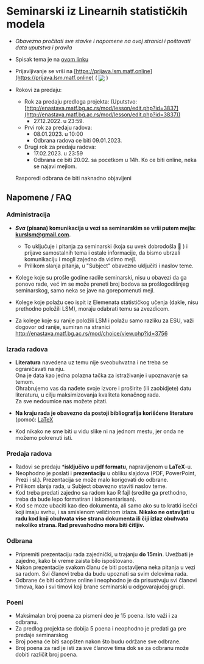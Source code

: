 # Seminarski iz Linearnih statističkih modela

* *Obavezno pročitati sve stavke i napomene na ovoj stranici i poštovati data uputstva i pravila*
* Spisak tema je na [ovom linku](teme.pdf)
* Prijavljivanje se vrši na [https://prijava.lsm.matf.online](https://prijava.lsm.matf.online) ( <img src="https://img.shields.io/uptimerobot/status/m783776540-3da45f20f673a158289141b9?label=Server%20Status"
style="display: inline-block; vertical-align: middle;"/> )
* Rokovi za predaju: 
  - Rok za predaju predloga projekta: (Uputstvo: [http://enastava.matf.bg.ac.rs/mod/lesson/edit.php?id=3837](http://enastava.matf.bg.ac.rs/mod/lesson/edit.php?id=3837))
    - 27.12.2022. u 23:59.
  - Prvi rok za predaju radova:
    - 08.01.2023. u 10:00
    - Odbrana radova ce biti 09.01.2023.
  - Drugi rok za predaju radova:
    - 17.02.2023. u 23:59
    - Odbrana ce biti 20.02. sa pocetkom u 14h. Ko ce biti online, neka se najavi mejlom.
   
  Rasporedi odbrana će biti naknadno objavljeni

## Napomene / FAQ

### Administracija

* ***Sva* (pisana) komunikacija u vezi sa seminarskim se vrši putem mejla: kurslsm@gmail.com.**

    - To uključuje i pitanja za seminarski (koja su uvek dobrodošla :slightly_smiling_face: ) i prijave samostalnih tema i ostale informacije, da bismo ubrzali komunikaciju i mogli zajedno da vidimo mejl.
    - Prilikom slanja pitanja, u "Subject" obavezno uključiti i naslov teme.
    
* Kolege koje su prošle godine radile seminarski, nisu u obavezi da ga ponovo rade, već im se može preneti broj bodova sa prošlogodišnjeg seminarskog, samo neka se jave na gorepomenuti mejl.

* Kolege koje polažu ceo ispit iz Elemenata statističkog učenja (dakle, nisu prethodno položili LSM), moraju odabrati temu sa zvezdicom.
* Za kolege koje su ranije položili LSM i polažu samo razliku za ESU, važi dogovor od ranije, sumiran na stranici http://enastava.matf.bg.ac.rs/mod/choice/view.php?id=3756

### Izrada radova

* **Literatura** navedena uz temu nije sveobuhvatna i ne treba se ograničavati na nju.<br>
  Ona je data kao jedna polazna tačka za istraživanje i upoznavanje sa temom.<br>
  Ohrabrujemo vas da nađete svoje izvore i proširite (ili zaobidjete) datu literaturu, u cilju maksimizovanja kvaliteta konačnog rada.<br>
  Za sve nedoumice nas možete pitati.
    
* **Na kraju rada je obavezno da postoji bibliografija korišćene literature** (pomoć: [LaTeX](https://www.overleaf.com/learn/latex/bibliography_management_with_bibtex)
* Kod nikako ne sme biti u vidu slike ni na jednom mestu, jer onda ne možemo pokrenuti isti.

### Predaja radova

* Radovi se predaju ***isključivo u pdf formatu**, napravljenom u **LaTeX**-u.
* Neophodno je poslati i **prezentaciju** u obliku slajdova (PDF, PowerPoint, Prezi i sl.). Prezentacija se može malo korigovati do odbrane.
* Prilikom slanja rada, u Subject obavezno staviti naslov teme.
* Kod treba predati zajedno sa radom kao R fajl (sredite ga prethodno, treba da bude lepo formatiran i iskomentarisan).
* Kod se moze ubaciti kao deo dokumenta, ali samo ako su to kratki isečci koji imaju svrhu, i sa smislenom veličinom izlaza. **Nikako ne ostavljati u radu kod koji obuhvata vise strana dokumenta ili čiji izlaz obuhvata nekoliko strana. Rad prevashodno mora biti čitljiv.**

### Odbrana

* Pripremiti prezentaciju rada zajednički, u trajanju **do 15min**. Uvežbati je zajedno, kako bi vreme zaista bilo ispoštovano.
* Nakon prezentacije svakom članu će biti postavljena neka pitanja u vezi sa radom. Svi članovi treba da budu upoznati sa svim delovima rada.
* Odbrane će biti održane online i neophodno je da prisustvuju svi članovi timova, kao i svi timovi koji brane seminarski u odgovarajućoj grupi.

### Poeni

* Maksimalan broj poena za pismeni deo je 15 poena. Isto važi i za odbranu.
* Za predlog projekta se dobija 5 poena i neophodno je predati ga pre predaje seminarskog
* Broj poena će biti saopšten nakon što budu održane sve odbrane.
* Broj poena za rad je isti za sve članove tima dok se za odbranu može dobiti različit broj poena.

